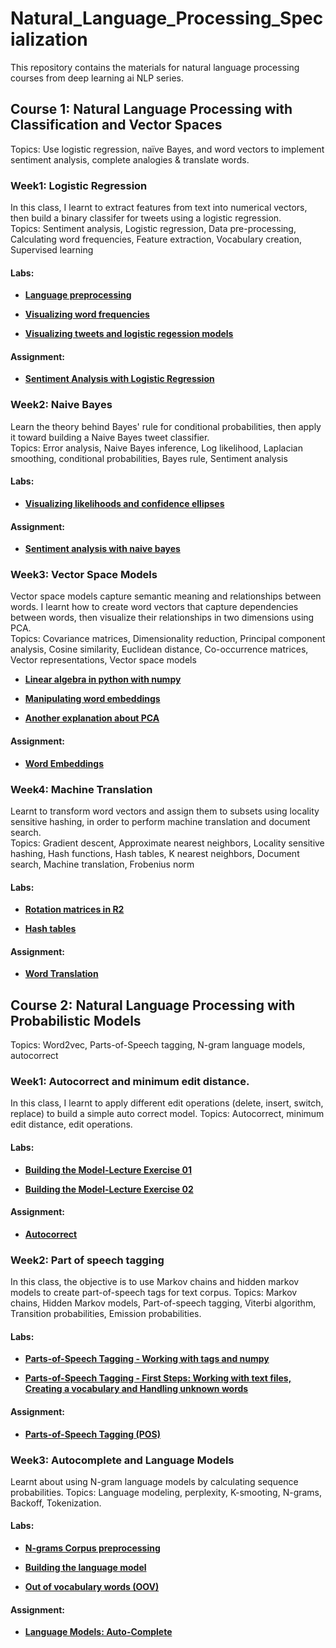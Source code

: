 # Natural_Language_Processing_Specialization
This repository contains the materials for natural language processing courses from deep learning ai NLP series.

## Course 1: Natural Language Processing with Classification and Vector Spaces 
Topics: Use logistic regression, naïve Bayes, and word vectors to implement sentiment analysis, complete analogies & translate words.

### Week1: Logistic Regression
In this class, I learnt to extract features from text into numerical vectors, then build a binary classifer for tweets using a logistic regression.  
Topics: Sentiment analysis, Logistic regression, Data pre-processing, Calculating word frequencies, Feature extraction, Vocabulary creation, Supervised learning
#### Labs:
* [**Language preprocessing**](http://htmlpreview.github.io/?https://github.com/cl3080/Natural_Language_Processing_Specialization/blob/main/NLP_with_Classification_and_Vectr_Spaces/Week1_SentimentAnalysiswithLogisticRegression/NLP_C1_W1_lecture_nb_01.html)  

* [**Visualizing word frequencies**](http://htmlpreview.github.io/?https://github.com/cl3080/Natural_Language_Processing_Specialization/blob/main/NLP_with_Classification_and_Vectr_Spaces/Week1_SentimentAnalysiswithLogisticRegression/NLP_C1_W1_lecture_nb_02.html) 

* [**Visualizing tweets and logistic regession models**](http://htmlpreview.github.io/?https://github.com/cl3080/Natural_Language_Processing_Specialization/blob/main/NLP_with_Classification_and_Vectr_Spaces/Week1_SentimentAnalysiswithLogisticRegression/NLP_C1_W1_lecture_nb_03.html)  

#### Assignment:
* [**Sentiment Analysis with Logistic Regression**](http://htmlpreview.github.io/?https://github.com/cl3080/Natural_Language_Processing_Specialization/blob/main/NLP_with_Classification_and_Vectr_Spaces/Week1_SentimentAnalysiswithLogisticRegression/C1_W1_Assignment.html)  

### Week2: Naive Bayes
Learn the theory behind Bayes' rule for conditional probabilities, then apply it toward building a Naive Bayes tweet classifier.  
Topics: Error analysis, Naive Bayes inference, Log likelihood, Laplacian smoothing, conditional probabilities, Bayes rule, Sentiment analysis
#### Labs:
* [**Visualizing likelihoods and confidence ellipses**](http://htmlpreview.github.io/?https://github.com/cl3080/Natural_Language_Processing_Specialization/blob/main/NLP_with_Classification_and_Vectr_Spaces/Week2_SentimentAnalysiswithNaiveBayes/NLP_C1_W2_lecture_nb_01.html)  

#### Assignment:
* [**Sentiment analysis with naive bayes**](http://htmlpreview.github.io/?https://github.com/cl3080/Natural_Language_Processing_Specialization/blob/main/NLP_with_Classification_and_Vectr_Spaces/Week2_SentimentAnalysiswithNaiveBayes/C1_W2_Assignment.html)  

### Week3: Vector Space Models
Vector space models capture semantic meaning and relationships between words. I learnt how to create word vectors that capture dependencies between words, then visualize their relationships in two dimensions using PCA.  
Topics: Covariance matrices, Dimensionality reduction, Principal component analysis, Cosine similarity, Euclidean distance, Co-occurrence matrices, Vector representations, Vector space models
* [**Linear algebra in python with numpy**](http://htmlpreview.github.io/?https://github.com/cl3080/Natural_Language_Processing_Specialization/blob/main/NLP_with_Classification_and_Vectr_Spaces/Week3_VectorSpaceModels/NLP_C1_W3_lecture_nb_01.html)  

* [**Manipulating word embeddings**](http://htmlpreview.github.io/?https://github.com/cl3080/Natural_Language_Processing_Specialization/blob/main/NLP_with_Classification_and_Vectr_Spaces/Week3_VectorSpaceModels/NLP_C1_W3_lecture_nb_02.html)  

* [**Another explanation about PCA**](http://htmlpreview.github.io/?https://github.com/cl3080/Natural_Language_Processing_Specialization/blob/main/NLP_with_Classification_and_Vectr_Spaces/Week3_VectorSpaceModels/NLP_C1_W3_lecture_nb_03.html)  

#### Assignment:
* [**Word Embeddings**](http://htmlpreview.github.io/?https://github.com/cl3080/Natural_Language_Processing_Specialization/blob/main/NLP_with_Classification_and_Vectr_Spaces/Week3_VectorSpaceModels/C1_W3_Assignment.html)  

### Week4: Machine Translation
Learnt to transform word vectors and assign them to subsets using locality sensitive hashing, in order to perform machine translation and document search.  
Topics: Gradient descent, Approximate nearest neighbors, Locality sensitive hashing, Hash functions, Hash tables, K nearest neighbors, Document search, Machine translation, Frobenius norm
#### Labs:
* [**Rotation matrices in R2**](http://htmlpreview.github.io/?https://github.com/cl3080/Natural_Language_Processing_Specialization/blob/main/NLP_with_Classification_and_Vectr_Spaces/Week4_MachineTranslationandDocumentSearch/NLP_C1_W4_lecture_nb_01.html)  

* [**Hash tables**](http://htmlpreview.github.io/?https://github.com/cl3080/Natural_Language_Processing_Specialization/blob/main/NLP_with_Classification_and_Vectr_Spaces/Week4_MachineTranslationandDocumentSearch/NLP_C1_W4_lecture_nb_02.html)  

#### Assignment:
* [**Word Translation**](http://htmlpreview.github.io/?https://github.com/cl3080/Natural_Language_Processing_Specialization/blob/main/NLP_with_Classification_and_Vectr_Spaces/Week4_MachineTranslationandDocumentSearch/C1_W4_Assignment.html) 



## Course 2: Natural Language Processing with Probabilistic Models
Topics: Word2vec, Parts-of-Speech tagging, N-gram language models, autocorrect

### Week1: Autocorrect and minimum edit distance.
In this class, I learnt to apply different edit operations (delete, insert, switch, replace) to build a simple auto correct model.
Topics: Autocorrect, minimum edit distance, edit operations.
#### Labs:
* [**Building the Model-Lecture Exercise 01**](http://htmlpreview.github.io/?https://github.com/cl3080/Natural_Language_Processing_Specialization/blob/main/NLP_with_Probabilistic_Models/Week1_Autocorrect/NLP_C2_W1_lecture_nb_01.html)  

* [**Building the Model-Lecture Exercise 02**](http://htmlpreview.github.io/?https://github.com/cl3080/Natural_Language_Processing_Specialization/blob/main/NLP_with_Probabilistic_Models/Week1_Autocorrect/NLP_C2_W1_lecture_nb_02.html) 

#### Assignment:
* [**Autocorrect**](http://htmlpreview.github.io/?https://github.com/cl3080/Natural_Language_Processing_Specialization/blob/main/NLP_with_Probabilistic_Models/Week1_Autocorrect/C2_W1_Assignment.html) 

### Week2: Part of speech tagging
In this class, the objective is to use Markov chains and hidden markov models to create part-of-speech tags for text corpus.
Topics: Markov chains, Hidden Markov models, Part-of-speech tagging, Viterbi algorithm, Transition probabilities, Emission probabilities.
#### Labs:
* [**Parts-of-Speech Tagging - Working with tags and numpy**](http://htmlpreview.github.io/?https://github.com/cl3080/Natural_Language_Processing_Specialization/blob/main/NLP_with_Probabilistic_Models/Week2_PartofSpeechTagging/NLP_C2_W2_lecture_notebook_numpy.html)  

* [**Parts-of-Speech Tagging - First Steps: Working with text files, Creating a vocabulary and Handling unknown words**](http://htmlpreview.github.io/?https://github.com/cl3080/Natural_Language_Processing_Specialization/blob/main/NLP_with_Probabilistic_Models/Week2_PartofSpeechTagging/NLP_C2_W2_lecture_notebook_strings_tags.html) 

#### Assignment:
* [**Parts-of-Speech Tagging (POS)**](http://htmlpreview.github.io/?https://github.com/cl3080/Natural_Language_Processing_Specialization/blob/main/NLP_with_Probabilistic_Models/Week2_PartofSpeechTagging/C2_W2_Assignment.html) 

### Week3: Autocomplete and Language Models
Learnt about using N-gram language models by calculating sequence probabilities.
Topics: Language modeling, perplexity, K-smooting, N-grams, Backoff, Tokenization.
#### Labs:
* [**N-grams Corpus preprocessing**](http://htmlpreview.github.io/?https://github.com/cl3080/Natural_Language_Processing_Specialization/blob/main/NLP_with_Probabilistic_Models/Week3_AutocompleteAndLanguageModels/NLP_C2_W3_lecture_nb_01.html)  

* [**Building the language model**](http://htmlpreview.github.io/?https://github.com/cl3080/Natural_Language_Processing_Specialization/blob/main/NLP_with_Probabilistic_Models/Week3_AutocompleteAndLanguageModels/NLP_C2_W3_lecture_nb_02.html) 

* [**Out of vocabulary words (OOV)**](http://htmlpreview.github.io/?https://github.com/cl3080/Natural_Language_Processing_Specialization/blob/main/NLP_with_Probabilistic_Models/Week3_AutocompleteAndLanguageModels/NLP_C2_W3_lecture_nb_03.html) 

#### Assignment:
* [**Language Models: Auto-Complete**](http://htmlpreview.github.io/?https://github.com/cl3080/Natural_Language_Processing_Specialization/blob/main/NLP_with_Probabilistic_Models/Week3_AutocompleteAndLanguageModels/C2_W3_Assignment.html) 
